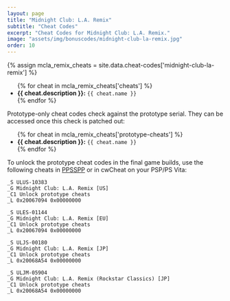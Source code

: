 ```yaml
---
layout: page
title: "Midnight Club: L.A. Remix"
subtitle: "Cheat Codes"
excerpt: "Cheat Codes for Midnight Club: L.A. Remix."
image: "assets/img/bonuscodes/midnight-club-la-remix.jpg"
order: 10
---
```


{% assign mcla_remix_cheats = site.data.cheat-codes['midnight-club-la-remix'] %}

<div class="bonuscodes-output">
    <div class="border tr"></div>
    <div class="content">
      <ul>
         {% for cheat in mcla_remix_cheats['cheats'] %}
            <li><b>{{ cheat.description }}:</b> <code>{{ cheat.name }}</code></li>
         {% endfor %}
      </ul>
    </div>
    <div class="border bl"></div>
</div>

Prototype-only cheat codes check against the prototype serial. They can be accessed once this check is patched out:
<div class="bonuscodes-output">
    <div class="border tr"></div>
    <div class="content">
      <ul>
         {% for cheat in mcla_remix_cheats['prototype-cheats'] %}
            <li><b>{{ cheat.description }}:</b> <code>{{ cheat.name }}</code></li>
         {% endfor %}
      </ul>
    </div>
    <div class="border bl"></div>
</div>

To unlock the prototype cheat codes in the final game builds, use the following cheats in [PPSSPP](https://www.ppsspp.org/) or in cwCheat on your PSP/PS Vita:
```
_S ULUS-10383
_G Midnight Club: L.A. Remix [US]
_C1 Unlock prototype cheats
_L 0x20067094 0x00000000

_S ULES-01144
_G Midnight Club: L.A. Remix [EU]
_C1 Unlock prototype cheats
_L 0x20067094 0x00000000

_S ULJS-00180
_G Midnight Club: L.A. Remix [JP]
_C1 Unlock prototype cheats
_L 0x20068A54 0x00000000

_S ULJM-05904
_G Midnight Club: L.A. Remix (Rockstar Classics) [JP]
_C1 Unlock prototype cheats
_L 0x20068A54 0x00000000
```
